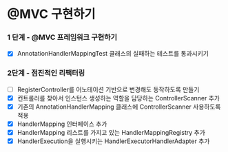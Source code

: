 # @MVC 구현하기

### 1 단계 - @MVC 프레임워크 구현하기

- [x] AnnotationHandlerMappingTest 클래스의 실패하는 테스트를 통과시키기

### 2단계 - 점진적인 리팩터링

- [ ] RegisterController를 어노테이션 기반으로 변경해도 동작하도록 만들기
- [x] 컨트롤러를 찾아서 인스턴스 생성하는 역할을 담당하는 ControllerScanner 추가
- [x] 기존의 AnnotationHandlerMapping 클래스에 ControllerScanner 사용하도록 적용
- [x] HandlerMapping 인터페이스 추가
- [x] HandlerMapping 리스트를 가지고 있는 HandlerMappingRegistry 추가
- [x] HandlerExecution을 실행시키는 HandlerExecutorHandlerAdapter 추가
